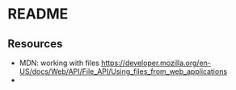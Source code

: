 # README


## Resources
- MDN: working with files https://developer.mozilla.org/en-US/docs/Web/API/File_API/Using_files_from_web_applications 
- 

